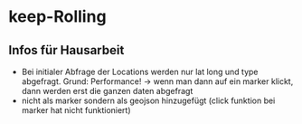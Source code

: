 # keep-Rolling

## Infos für Hausarbeit

- Bei initialer Abfrage der Locations werden nur lat long und type abgefragt. Grund: Performance! -> wenn man dann auf ein marker klickt, dann werden erst die ganzen daten abgefragt
- nicht als marker sondern als geojson hinzugefügt (click funktion bei marker hat nicht funktioniert)
